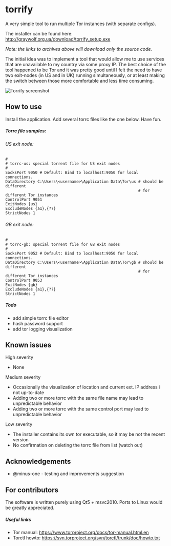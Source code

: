 torrify
=======

A very simple tool to run multiple Tor instances (with separate configs).

The installer can be found here: http://graywolf.org.ua/download/torrify_setup.exe

_Note: the links to archives above will download only the source code._

The initial idea was to implement a tool that would allow me to use services
that are unavailable to my country via some proxy IP. The best choice of the tool
happened to be Tor and it was pretty good until I felt the need to have two
exit-nodes (in US and in UK) running simultaneously, or at least making the
switch between those more comfortable and less time consuming.

![Torrify screenshot](http://i.piccy.info/i7/dd525f70cdf2eb8a93495011859d1ac1/4-55-1735/42138161/torrify.png "Torrify screenshot")

How to use
----------

Install the application. Add several torrc files like the one below. Have fun.

##### Torrc file samples:

###### US exit node:

    # 
    # torrc-us: special torrent file for US exit nodes
    #
    SocksPort 9050 # Default: Bind to localhost:9050 for local connections.
    DataDirectory C:\Users\<username>\Application Data\Tor\us # should be different
                                                              # for different Tor instances
    ControlPort 9051
    ExitNodes {us}
    ExcludeNodes {a1},{??}
    StrictNodes 1
    
###### GB exit node:

    # 
    # torrc-gb: special torrent file for GB exit nodes
    #
    SocksPort 9052 # Default: Bind to localhost:9050 for local connections.
    DataDirectory C:\Users\<username>\Application Data\Tor\gb # should be different
                                                              # for different Tor instances
    ControlPort 9053
    ExitNodes {gb}
    ExcludeNodes {a1},{??}
    StrictNodes 1

##### Todo

* add simple torrc file editor
* hash password support
* add tor logging visualization


Known issues
------------

High severity
* None

Medium severity
* Occasionally the visualization of location and current ext. IP address i not up-to-date
* Adding two or more torrc with the same file name may lead to unpredictable behavior
* Adding two or more torrc with the same control port may lead to unpredictable behavior

Low severity
* The installer contains its own tor executable, so it may be not the recent version
* No confirmation on deleting the torrc file from list (watch out)

Acknowledgements
----------------

* @minus-one - testing and improvements suggestion

For contributors
--------------------

The software is written purely using Qt5 + msvc2010. Ports to Linux would be greatly appreciated.

##### Useful links

* Tor manual: https://www.torproject.org/docs/tor-manual.html.en
* Torctl howto: https://svn.torproject.org/svn/torctl/trunk/doc/howto.txt
